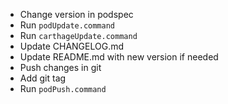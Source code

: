 - Change version in podspec
- Run `podUpdate.command`
- Run `carthageUpdate.command`
- Update CHANGELOG.md
- Update README.md with new version if needed
- Push changes in git
- Add git tag
- Run `podPush.command`
